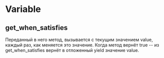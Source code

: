 # Variable
##  get_when_satisfies 
Переданный в него метод, вызывается с текущим значением value, каждый раз, как меняется это значение.
Когда метод вернёт true -- из get_when_satisfies вернёт в отложенный yield значение value.
